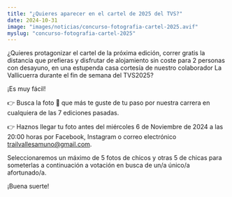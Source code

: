 ```yaml
---
title: "¿Quieres aparecer en el cartel de 2025 del TVS?"
date: 2024-10-31
image: "images/noticias/concurso-fotografia-cartel-2025.avif"
myslug: "concurso-fotografia-cartel-2025"
---
```


<p>¿Quieres protagonizar el cartel de la próxima edición, correr gratis la distancia que prefieras y disfrutar de alojamiento sin coste para 2 personas con desayuno, en una estupenda casa cortesía de nuestro colaborador La Vallicuerra durante el fin de semana del TVS2025?</p>

<p>¡Es muy fácil!</p>

<p>👉 Busca la foto 📸 que más te guste de tu paso por nuestra carrera en cualquiera de las 7 ediciones pasadas.</p>

<p>👉 Haznos llegar tu foto antes del miércoles 6 de Noviembre de 2024 a las 20:00 horas por Facebook, Instagram o correo electrónico  <a href="mailto:trailvallesamuno@gmail.com" title="Envíanos un correo">trailvallesamuno@gmail.com</a>.</p>

<p>Seleccionaremos un máximo de 5 fotos de chicos y otras 5 de chicas para someterlas a continuación a votación en busca de un/a único/a afortunado/a.</p>

<p>¡Buena suerte!</p>
